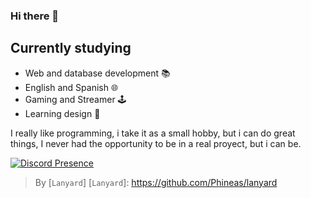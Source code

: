 ### Hi there 👋
## Currently studying

- Web and database development 📚
- English and Spanish 🌐
- Gaming and Streamer 🕹
- Learning design 🎨

I really like programming, i take it as a small hobby, but i can do great things, I never had the opportunity to be in a real proyect, but i can be.

[![Discord Presence](https://lanyard.cnrad.dev/api/425096508212248576)](https://discord.com/users/425096508212248576)
> By [`Lanyard`]
[`Lanyard`]: https://github.com/Phineas/lanyard
